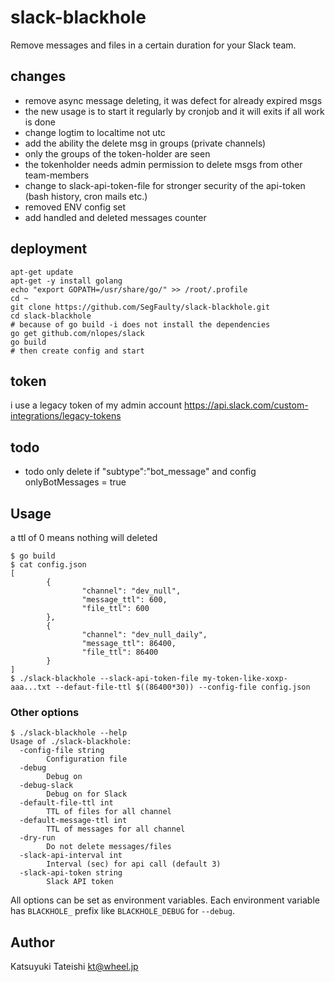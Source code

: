 # slack-blackhole

Remove messages and files in a certain duration for your Slack team.


## changes

- remove async message deleting, it was defect for already expired msgs
- the new usage is to start it regularly by cronjob and it will exits if all work is done
- change logtim to localtime not utc
- add the ability the delete msg in groups (private channels)
- only the groups of the token-holder are seen
- the tokenholder needs admin permission to delete msgs from other team-members
- change to slack-api-token-file for stronger security of the api-token (bash history, cron mails etc.)
- removed ENV config set
- add handled and deleted messages counter

## deployment

```
apt-get update
apt-get -y install golang
echo "export GOPATH=/usr/share/go/" >> /root/.profile
cd ~
git clone https://github.com/SegFaulty/slack-blackhole.git
cd slack-blackhole
# because of go build -i does not install the dependencies 
go get github.com/nlopes/slack
go build
# then create config and start
```

## token

i use a legacy token of my admin account
https://api.slack.com/custom-integrations/legacy-tokens

## todo

* todo only delete if "subtype":"bot_message" and config onlyBotMessages = true 


## Usage

a ttl of 0 means nothing will deleted

```
$ go build
$ cat config.json
[
        {
                "channel": "dev_null",
                "message_ttl": 600,
                "file_ttl": 600
        },
        {
                "channel": "dev_null_daily",
                "message_ttl": 86400,
                "file_ttl": 86400
        }
]
$ ./slack-blackhole --slack-api-token-file my-token-like-xoxp-aaa...txt --defaut-file-ttl $((86400*30)) --config-file config.json
```

### Other options

```
$ ./slack-blackhole --help
Usage of ./slack-blackhole:
  -config-file string
        Configuration file
  -debug
        Debug on
  -debug-slack
        Debug on for Slack
  -default-file-ttl int
        TTL of files for all channel
  -default-message-ttl int
        TTL of messages for all channel
  -dry-run
        Do not delete messages/files
  -slack-api-interval int
        Interval (sec) for api call (default 3)
  -slack-api-token string
        Slack API token
```

All options can be set as environment variables.  Each environment variable
has `BLACKHOLE_` prefix like `BLACKHOLE_DEBUG` for `--debug`.

## Author

Katsuyuki Tateishi <kt@wheel.jp>

